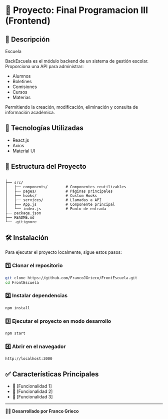 # 📌 Proyecto: Final Programacion III (Frontend)

## 📖 Descripción
Escuela

BackEscuela es el módulo backend de un sistema de gestión escolar. 
Proporciona una API para administrar:

- Alumnos
- Boletines
- Comisiones
- Cursos
- Materias

Permitiendo la creación, modificación, eliminación y consulta de información académica.


## 🚀 Tecnologías Utilizadas
- React.js
- Axios
- Material UI

## 📂 Estructura del Proyecto
```
.
├── src/
│   ├── components/        # Componentes reutilizables
│   ├── pages/             # Páginas principales
│   ├── hooks/             # Custom Hooks
│   ├── services/          # Llamadas a API
│   ├── App.js             # Componente principal
│   └── index.js           # Punto de entrada
├── package.json
├── README.md
└── .gitignore
```

## 🛠️ Instalación
Para ejecutar el proyecto localmente, sigue estos pasos:

### 1️⃣ Clonar el repositorio
```bash
git clone https://github.com/FrancoJGrieco/FrontEscuela.git
cd FrontEscuela
```

### 2️⃣ Instalar dependencias
```bash
npm install
```

### 3️⃣ Ejecutar el proyecto en modo desarrollo
```bash
npm start
```

### 4️⃣ Abrir en el navegador
```
http://localhost:3000
```

## ✅ Características Principales
- 📌 [Funcionalidad 1]
- 📌 [Funcionalidad 2]
- 📌 [Funcionalidad 3]

---

👨‍💻 **Desarrollado por Franco Grieco**

